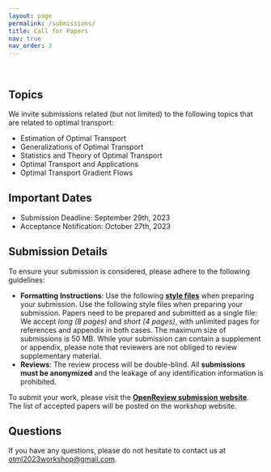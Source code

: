 ```yaml
---
layout: page
permalink: /submissions/
title: Call for Papers
nav: true
nav_order: 3
---
```


<br>

## Topics

We invite submissions related (but not limited) to the following topics that are related to optimal transport:

*   Estimation of Optimal Transport
*   Generalizations of Optimal Transport
*   Statistics and Theory of Optimal Transport
*   Optimal Transport and Applications
*   Optimal Transport Gradient Flows 

## Important Dates

*   Submission Deadline: September 29th, 2023
*   Acceptance Notification: October 27th, 2023


## Submission Details

To ensure your submission is considered, please adhere to the following guidelines:

*   **Formatting Instructions**: Use the following **[style files](/assets/files/neurips2023_otml.zip)** when preparing your submission. Use the following style files when preparing your submission. Papers need to be prepared and submitted as a single file: We accept *long (8 pages)* and *short (4 pages)*, with unlimited pages for references and appendix in both cases. The maximum size of submissions is 50 MB. While your submission can contain a supplement or appendix, please note that reviewers are not obliged to review supplementary material.
*   **Reviews**: The review process will be double-blind. All **submissions must be anonymized** and the leakage of any identification information is prohibited.

To submit your work, please visit the **[OpenReview submission website](https://openreview.net/group?id=ICML.cc/2023/Workshop/OTML)**. The list of accepted papers will be posted on the workshop website.


## Questions

If you have any questions, please do not hesitate to contact us at [otml2023workshop@gmail.com](mailto:otml2023workshop@gmail.com).
